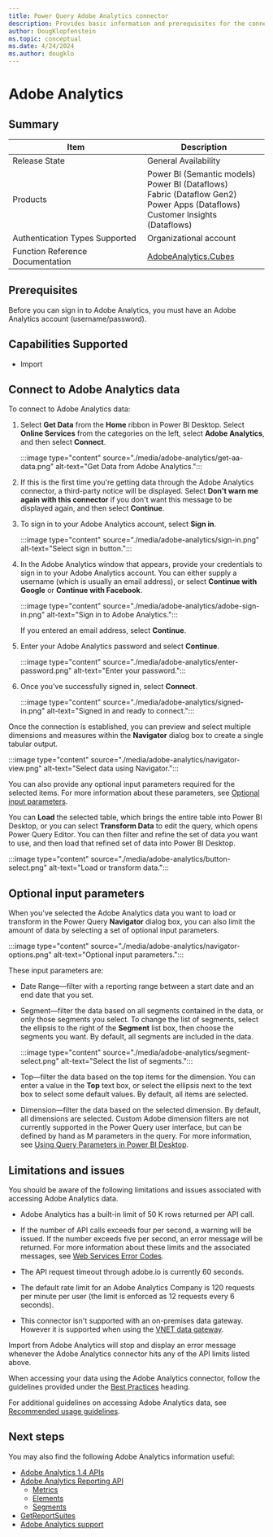 ```yaml
---
title: Power Query Adobe Analytics connector
description: Provides basic information and prerequisites for the connector, descriptions of the optional input parameters, and limitations and issues you might encounter.
author: DougKlopfenstein
ms.topic: conceptual
ms.date: 4/24/2024
ms.author: dougklo
---
```


# Adobe Analytics

## Summary

| Item | Description |
| ---- | ----------- |
| Release State | General Availability |
| Products | Power BI (Semantic models)<br/>Power BI (Dataflows)<br/>Fabric (Dataflow Gen2)<br/>Power Apps (Dataflows)<br/>Customer Insights (Dataflows) |
| Authentication Types Supported | Organizational account |
| Function Reference Documentation | [AdobeAnalytics.Cubes](/powerquery-m/adobeanalytics-cubes) |

## Prerequisites

Before you can sign in to Adobe Analytics, you must have an Adobe Analytics account (username/password).

## Capabilities Supported

* Import

## Connect to Adobe Analytics data

To connect to Adobe Analytics data:

1. Select **Get Data** from the **Home** ribbon in Power BI Desktop. Select **Online Services** from the categories on the left, select **Adobe Analytics**, and then select **Connect**.

   :::image type="content" source="./media/adobe-analytics/get-aa-data.png" alt-text="Get Data from Adobe Analytics.":::

2. If this is the first time you're getting data through the Adobe Analytics connector, a third-party notice will be displayed. Select **Don't warn me again with this connector** if you don't want this message to be displayed again, and then select **Continue**.

3. To sign in to your Adobe Analytics account, select **Sign in**.

   :::image type="content" source="./media/adobe-analytics/sign-in.png" alt-text="Select sign in button.":::

4. In the Adobe Analytics window that appears, provide your credentials to sign in to your Adobe Analytics account. You can either supply a username (which is usually an email address), or select **Continue with Google** or **Continue with Facebook**.

   :::image type="content" source="./media/adobe-analytics/adobe-sign-in.png" alt-text="Sign in to Adobe Analytics.":::

   If you entered an email address, select **Continue**.

5. Enter your Adobe Analytics password and select **Continue**.

   :::image type="content" source="./media/adobe-analytics/enter-password.png" alt-text="Enter your password.":::

6. Once you've successfully signed in, select **Connect**.

   :::image type="content" source="./media/adobe-analytics/signed-in.png" alt-text="Signed in and ready to connect.":::

Once the connection is established, you can preview and select multiple dimensions and measures within the **Navigator** dialog box to create a single tabular output. 

:::image type="content" source="./media/adobe-analytics/navigator-view.png" alt-text="Select data using Navigator.":::

You can also provide any optional input parameters required for the selected items. For more information about these parameters, see [Optional input parameters](#optional-input-parameters).

You can **Load** the selected table, which brings the entire table into Power BI Desktop, or you can select **Transform Data** to edit the query, which opens Power Query Editor. You can then filter and refine the set of data you want to use, and then load that refined set of data into Power BI Desktop.

:::image type="content" source="./media/adobe-analytics/button-select.png" alt-text="Load or transform data.":::

## Optional input parameters

When you've selected the Adobe Analytics data you want to load or transform in the Power Query **Navigator** dialog box, you can also limit the amount of data by selecting a set of optional input parameters. 

:::image type="content" source="./media/adobe-analytics/navigator-options.png" alt-text="Optional input parameters.":::

These input parameters are:

* Date Range&mdash;filter with a reporting range between a start date and an end date that you set.

* Segment&mdash;filter the data based on all segments contained in the data, or only those segments you select. To change the list of segments, select the ellipsis to the right of the **Segment** list box, then choose the segments you want. By default, all segments are included in the data.

   :::image type="content" source="./media/adobe-analytics/segment-select.png" alt-text="Select the list of segments.":::

* Top&mdash;filter the data based on the top items for the dimension. You can enter a value in the **Top** text box, or select the ellipsis next to the text box to select some default values. By default, all items are selected.

* Dimension&mdash;filter the data based on the selected dimension. By default, all dimensions are selected. Custom Adobe dimension filters are not currently supported in the Power Query user interface, but can be defined by hand as M parameters in the query. For more information, see [Using Query Parameters in Power BI Desktop](../power-query-query-parameters.md).

## Limitations and issues

You should be aware of the following limitations and issues associated with accessing Adobe Analytics data.

* Adobe Analytics has a built-in limit of 50 K rows returned per API call. 

* If the number of API calls exceeds four per second, a warning will be issued. If the number exceeds five per second, an error message will be returned. For more information about these limits and the associated messages, see [Web Services Error Codes](https://github.com/AdobeDocs/analytics-1.4-apis/blob/master/docs/getting-started/c_Web_Services_Error_Codes.md#web-services-error-codes).

* The API request timeout through adobe.io is currently 60 seconds.

* The default rate limit for an Adobe Analytics Company is 120 requests per minute per user (the limit is enforced as 12 requests every 6 seconds).

* This connector isn't supported with an on-premises data gateway. However it is supported when using the [VNET data gateway](/data-integration/vnet/use-data-gateways-sources-power-bi#supported-azure-data-services).

Import from Adobe Analytics will stop and display an error message whenever the Adobe Analytics connector hits any of the API limits listed above.

When accessing your data using the Adobe Analytics connector, follow the guidelines provided under the [Best Practices](https://developer.adobe.com/analytics-apis/docs/2.0/guides/faq/#what-are-some-best-practices-and-guidelines-when-using-the-apis) heading.

For additional guidelines on accessing Adobe Analytics data, see [Recommended usage guidelines](https://experienceleague.adobe.com/en/docs/analytics/analyze/admin-overview/use-cases).

## Next steps

You may also find the following Adobe Analytics information useful:

* [Adobe Analytics 1.4 APIs](https://github.com/AdobeDocs/analytics-1.4-apis)
* [Adobe Analytics Reporting API](https://github.com/AdobeDocs/analytics-1.4-apis/tree/master/docs/reporting-api)
  * [Metrics](https://github.com/AdobeDocs/analytics-1.4-apis/blob/master/docs/reporting-api/metrics.md)
  * [Elements](https://github.com/AdobeDocs/analytics-1.4-apis/blob/master/docs/reporting-api/elements.md)
  * [Segments](https://github.com/AdobeDocs/analytics-1.4-apis/blob/master/docs/segments-api/data_types/r_segment.md)
* [GetReportSuites](https://github.com/AdobeDocs/analytics-1.4-apis/blob/master/docs/admin-api/methods/company/r_GetReportSuites.md)
* [Adobe Analytics support](https://helpx.adobe.com/support/analytics.html)
